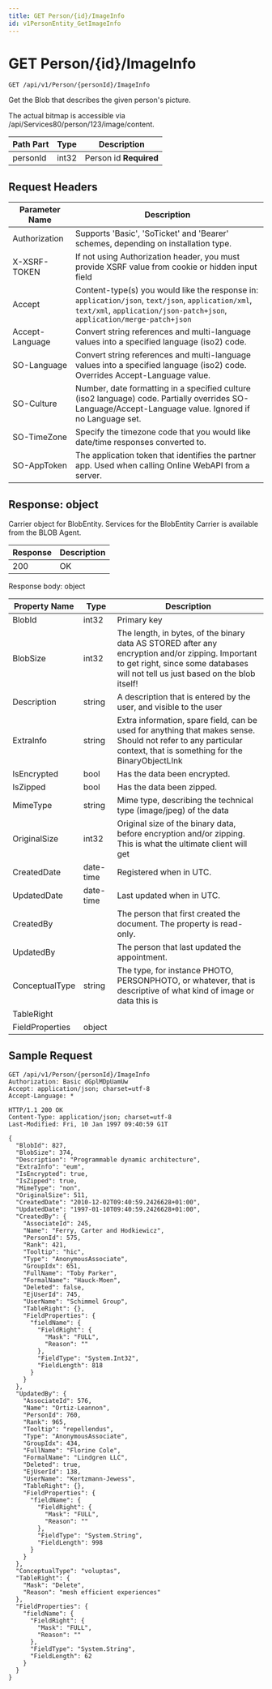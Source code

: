 ```yaml
---
title: GET Person/{id}/ImageInfo
id: v1PersonEntity_GetImageInfo
---
```


# GET Person/{id}/ImageInfo

```http
GET /api/v1/Person/{personId}/ImageInfo
```

Get the Blob that describes the given person's picture.

The actual bitmap is accessible via /api/Services80/person/123/image/content.




| Path Part | Type | Description |
|-----------|------|-------------|
| personId | int32 | Person id **Required** |



## Request Headers

| Parameter Name | Description |
|----------------|-------------|
| Authorization  | Supports 'Basic', 'SoTicket' and 'Bearer' schemes, depending on installation type. |
| X-XSRF-TOKEN   | If not using Authorization header, you must provide XSRF value from cookie or hidden input field |
| Accept         | Content-type(s) you would like the response in: `application/json`, `text/json`, `application/xml`, `text/xml`, `application/json-patch+json`, `application/merge-patch+json` |
| Accept-Language | Convert string references and multi-language values into a specified language (iso2) code. |
| SO-Language | Convert string references and multi-language values into a specified language (iso2) code. Overrides Accept-Language value. |
| SO-Culture | Number, date formatting in a specified culture (iso2 language) code. Partially overrides SO-Language/Accept-Language value. Ignored if no Language set. |
| SO-TimeZone | Specify the timezone code that you would like date/time responses converted to. |
| SO-AppToken | The application token that identifies the partner app. Used when calling Online WebAPI from a server. |


## Response: object

Carrier object for BlobEntity.
Services for the BlobEntity Carrier is available from the <see cref="T:SuperOffice.CRM.Services.IBLOBAgent">BLOB Agent</see>.

| Response | Description |
|----------------|-------------|
| 200 | OK |

Response body: object

| Property Name | Type |  Description |
|----------------|------|--------------|
| BlobId | int32 | Primary key |
| BlobSize | int32 | The length, in bytes, of the binary data AS STORED after any encryption and/or zipping. Important to get right, since some databases will not tell us just based on the blob itself! |
| Description | string | A description that is entered by the user, and visible to the user |
| ExtraInfo | string | Extra information, spare field, can be used for anything that makes sense. Should not refer to any particular context, that is something for the BinaryObjectLInk |
| IsEncrypted | bool | Has the data been encrypted. |
| IsZipped | bool | Has the data been zipped. |
| MimeType | string | Mime type, describing the technical type (image/jpeg) of the data |
| OriginalSize | int32 | Original size of the binary data, before encryption and/or zipping. This is what the ultimate client will get |
| CreatedDate | date-time | Registered when  in UTC. |
| UpdatedDate | date-time | Last updated when  in UTC. |
| CreatedBy |  | The person that first created the document. The property is read-only. |
| UpdatedBy |  | The person that last updated the appointment. |
| ConceptualType | string | The type, for instance PHOTO, PERSONPHOTO, or whatever, that is descriptive of what kind of image or data this is |
| TableRight |  |  |
| FieldProperties | object |  |

## Sample Request

```http!
GET /api/v1/Person/{personId}/ImageInfo
Authorization: Basic dGplMDpUamUw
Accept: application/json; charset=utf-8
Accept-Language: *
```

```http_
HTTP/1.1 200 OK
Content-Type: application/json; charset=utf-8
Last-Modified: Fri, 10 Jan 1997 09:40:59 G1T

{
  "BlobId": 827,
  "BlobSize": 374,
  "Description": "Programmable dynamic architecture",
  "ExtraInfo": "eum",
  "IsEncrypted": true,
  "IsZipped": true,
  "MimeType": "non",
  "OriginalSize": 511,
  "CreatedDate": "2010-12-02T09:40:59.2426628+01:00",
  "UpdatedDate": "1997-01-10T09:40:59.2426628+01:00",
  "CreatedBy": {
    "AssociateId": 245,
    "Name": "Ferry, Carter and Hodkiewicz",
    "PersonId": 575,
    "Rank": 421,
    "Tooltip": "hic",
    "Type": "AnonymousAssociate",
    "GroupIdx": 651,
    "FullName": "Toby Parker",
    "FormalName": "Hauck-Moen",
    "Deleted": false,
    "EjUserId": 745,
    "UserName": "Schimmel Group",
    "TableRight": {},
    "FieldProperties": {
      "fieldName": {
        "FieldRight": {
          "Mask": "FULL",
          "Reason": ""
        },
        "FieldType": "System.Int32",
        "FieldLength": 818
      }
    }
  },
  "UpdatedBy": {
    "AssociateId": 576,
    "Name": "Ortiz-Leannon",
    "PersonId": 760,
    "Rank": 965,
    "Tooltip": "repellendus",
    "Type": "AnonymousAssociate",
    "GroupIdx": 434,
    "FullName": "Florine Cole",
    "FormalName": "Lindgren LLC",
    "Deleted": true,
    "EjUserId": 138,
    "UserName": "Kertzmann-Jewess",
    "TableRight": {},
    "FieldProperties": {
      "fieldName": {
        "FieldRight": {
          "Mask": "FULL",
          "Reason": ""
        },
        "FieldType": "System.String",
        "FieldLength": 998
      }
    }
  },
  "ConceptualType": "voluptas",
  "TableRight": {
    "Mask": "Delete",
    "Reason": "mesh efficient experiences"
  },
  "FieldProperties": {
    "fieldName": {
      "FieldRight": {
        "Mask": "FULL",
        "Reason": ""
      },
      "FieldType": "System.String",
      "FieldLength": 62
    }
  }
}
```